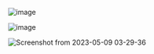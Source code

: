 ![image](https://user-images.githubusercontent.com/132649294/236943065-6212e6ed-2db0-4036-8b56-19c3a2d3d87a.png)

![image](https://user-images.githubusercontent.com/132649294/236943319-a7041d25-b8c4-4ded-9846-87ceb647db5c.png)

![Screenshot from 2023-05-09 03-29-36](https://user-images.githubusercontent.com/132649294/236953592-2ae11ec1-18a9-4a03-a9e4-784a9bec29a6.png)
